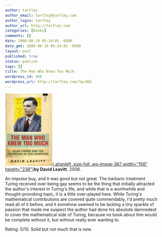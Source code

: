 ```yaml
---
author: tartley
author_email: tartley@tartley.com
author_login: tartley
author_url: http://tartley.com
categories: [Books]
comments: []
date: 2008-08-19 05:24:01 -0500
date_gmt: 2008-08-19 05:24:01 -0500
layout: post
published: true
status: publish
tags: []
title: The Man Who Knew Too Much
wordpress_id: 366
wordpress_url: http://tartley.com/?p=366
---
```


[![](/assets/2008/08/the-man-who-knew-too-much.jpg "the-man-who-knew-too-much"){.alignleft
.size-full .wp-image-367 width="156"
height="238"}](/assets/2008/08/the-man-who-knew-too-much.jpg)**by
David Leavitt**, 2006.

An impulse buy, and it was good but not great. The barbaric treatment
Turing received over being gay seems to be the thing that initially
attracted the author's interest in Turing's life, and while that is a
worthwhile and thought-provoking topic, it is a little over-played here.
While Turing's mathematical contributions are covered quite commendably,
I'd pretty much read all of it before, and it somehow seemed to be
lacking a tiny sparkle of passion that made me suspect the author had
done his absolute damnedest to cover the mathematical side of Turing,
because no book about him would be complete without it, but without
really ever wanting to.

Rating: 5/10. Solid but not much that is new.
